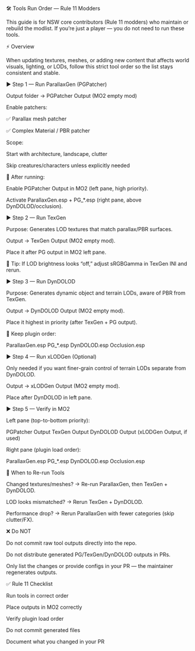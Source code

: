 🛠️ Tools Run Order — Rule 11 Modders

This guide is for NSW core contributors (Rule 11 modders) who maintain or rebuild the modlist.
If you’re just a player — you do not need to run these tools.

⚡ Overview

When updating textures, meshes, or adding new content that affects world visuals, lighting, or LODs, follow this strict tool order so the list stays consistent and stable.

▶️ Step 1 — Run ParallaxGen (PGPatcher)

Output folder → PGPatcher Output (MO2 empty mod)

Enable patchers:

✅ Parallax mesh patcher

✅ Complex Material / PBR patcher

Scope:

Start with architecture, landscape, clutter

Skip creatures/characters unless explicitly needed

📌 After running:

Enable PGPatcher Output in MO2 (left pane, high priority).

Activate ParallaxGen.esp + PG_*.esp (right pane, above DynDOLOD/occlusion).

▶️ Step 2 — Run TexGen

Purpose: Generates LOD textures that match parallax/PBR surfaces.

Output → TexGen Output (MO2 empty mod).

Place it after PG output in MO2 left pane.

📌 Tip: If LOD brightness looks “off,” adjust sRGBGamma in TexGen INI and rerun.

▶️ Step 3 — Run DynDOLOD

Purpose: Generates dynamic object and terrain LODs, aware of PBR from TexGen.

Output → DynDOLOD Output (MO2 empty mod).

Place it highest in priority (after TexGen + PG output).

📌 Keep plugin order:

ParallaxGen.esp
PG_*.esp
DynDOLOD.esp
Occlusion.esp

▶️ Step 4 — Run xLODGen (Optional)

Only needed if you want finer-grain control of terrain LODs separate from DynDOLOD.

Output → xLODGen Output (MO2 empty mod).

Place after DynDOLOD in left pane.

▶️ Step 5 — Verify in MO2

Left pane (top-to-bottom priority):

PGPatcher Output
TexGen Output
DynDOLOD Output
(xLODGen Output, if used)


Right pane (plugin load order):

ParallaxGen.esp
PG_*.esp
DynDOLOD.esp
Occlusion.esp

🔄 When to Re-run Tools

Changed textures/meshes? → Re-run ParallaxGen, then TexGen + DynDOLOD.

LOD looks mismatched? → Rerun TexGen + DynDOLOD.

Performance drop? → Rerun ParallaxGen with fewer categories (skip clutter/FX).

❌ Do NOT

Do not commit raw tool outputs directly into the repo.

Do not distribute generated PG/TexGen/DynDOLOD outputs in PRs.

Only list the changes or provide configs in your PR — the maintainer regenerates outputs.

✅ Rule 11 Checklist

 Run tools in correct order

 Place outputs in MO2 correctly

 Verify plugin load order

 Do not commit generated files

 Document what you changed in your PR
